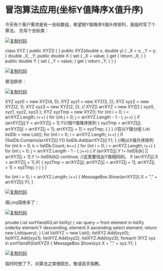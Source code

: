 # 冒泡算法应用(坐标Y值降序X值升序)

今天有个客户需求是有一坐标数组，希望按Y值降序X值升序排列，我临时写了个算法。
先写个坐标类：

[![复制代码](https://common.cnblogs.com/images/copycode.gif)](javascript:void(0);)

class XYZ
{
  public XYZ() { }
  public XYZ(double x, double y)
  {
    _X = x;
    _Y = y;
  }
  double _X, _Y;
  public double X
  {
    set { _X = value; }
    get { return _X; }
  }
  public double Y
  {
    set { _Y = value; }
    get { return _Y; }
  }
}

[![复制代码](https://common.cnblogs.com/images/copycode.gif)](javascript:void(0);)

冒泡排序：

[![复制代码](https://common.cnblogs.com/images/copycode.gif)](javascript:void(0);)

XYZ xyz0 = new XYZ(4, 5);
XYZ xyz1 = new XYZ(3, 2);
XYZ xyz2 = new XYZ(2, 1);
XYZ xyz3 = new XYZ(2, 2);
//
XYZ[] arrXYZ = new XYZ[] { xyz0, xyz1, xyz2, xyz3 };
XYZ xyzTmp = new XYZ();
for (int i = 0; i < arrXYZ.Length; i++)
{
  for (int j = 0; j < arrXYZ.Length - 1 - i; j++)
  {
    if (arrXYZ[j].Y < arrXYZ[j + 1].Y)//按Y值降序排列
    {
      xyzTmp = arrXYZ[j];
      arrXYZ[j] = arrXYZ[j + 1];
      arrXYZ[j + 1] = xyzTmp;
    }
  }
}
//在以Y值分组
List<double> listDb = new List<double>();
for (int i = 0; i < arrXYZ.Length; i++)
{
  if (!listDb.Contains(arrXYZ[i].Y))
    listDb.Add(arrXYZ[i].Y);
}
//再以X值升序排列
for (int k = 0; k < listDb.Count; k++)
{
  for (int i = 0; i < arrXYZ.Length; i++)
  {
    for (int j = 0; j < arrXYZ.Length - 1 - i; j++)
    {
      if (arrXYZ[j].Y != listDb[k] || arrXYZ[j + 1].Y != listDb[k]) continue;
      //这里要找出Y值相同的。
      if (arrXYZ[j].X > arrXYZ[j + 1].X)
      {
        xyzTmp = arrXYZ[j];
        arrXYZ[j] = arrXYZ[j + 1];
        arrXYZ[j + 1] = xyzTmp;
      }
    }
  }
}

for (int i = 0; i < arrXYZ.Length; i++)
{
  MessageBox.Show(arrXYZ[i].X + "," + arrXYZ[i].Y);
}

[![复制代码](https://common.cnblogs.com/images/copycode.gif)](javascript:void(0);)

用Linq简练多了：

[![复制代码](https://common.cnblogs.com/images/copycode.gif)](javascript:void(0);)

private List<XYZ> sortYandX(List<XYZ> listXy)
{
  var query = from element in listXy
        orderby element.Y descending, element.X ascending
        select element;
  return new List<XYZ>(query);
}
List<XYZ> listXYZ = new List<XYZ>();
listXYZ.Add(xyz0);
listXYZ.Add(xyz1);
listXYZ.Add(xyz2);
listXYZ.Add(xyz3);
foreach (XYZ xyz in sortYandX(listXYZ))
{
  MessageBox.Show(xyz.X + "," + xyz.Y);
}

[![复制代码](https://common.cnblogs.com/images/copycode.gif)](javascript:void(0);)

临时时想了下，对算法之类很陌生，敬请高手指教。